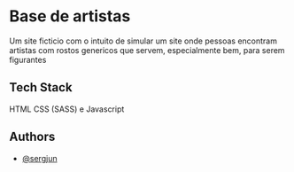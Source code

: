 
# Base de artistas

Um site ficticio com o intuito de simular um site onde pessoas encontram artistas com rostos genericos que servem, especialmente bem, para serem figurantes


## Tech Stack

HTML
CSS (SASS)
e Javascript

  
## Authors

- [@sergjun](https://www.github.com/sergjun)

